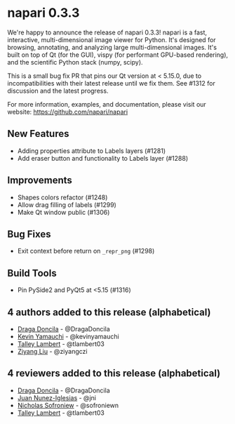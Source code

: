 # napari 0.3.3

We're happy to announce the release of napari 0.3.3!
napari is a fast, interactive, multi-dimensional image viewer for Python.
It's designed for browsing, annotating, and analyzing large multi-dimensional
images. It's built on top of Qt (for the GUI), vispy (for performant GPU-based
rendering), and the scientific Python stack (numpy, scipy).


This is a small bug fix PR that pins our Qt version at < 5.15.0, due to
incompatibilities with their latest release until we fix them. See #1312 for
discussion and the latest progress.

For more information, examples, and documentation, please visit our website:
https://github.com/napari/napari

## New Features
- Adding properties attribute to Labels layers (#1281)
- Add eraser button and functionality to Labels layer (#1288)

## Improvements
- Shapes colors refactor (#1248)
- Allow drag filling of labels (#1299)
- Make Qt window public (#1306)

## Bug Fixes
- Exit context before return on `_repr_png` (#1298)

## Build Tools
- Pin PySide2 and PyQt5 at <5.15 (#1316)


## 4 authors added to this release (alphabetical)

- [Draga Doncila](https://github.com/napari/napari/commits?author=DragaDoncila) - @DragaDoncila
- [Kevin Yamauchi](https://github.com/napari/napari/commits?author=kevinyamauchi) - @kevinyamauchi
- [Talley Lambert](https://github.com/napari/napari/commits?author=tlambert03) - @tlambert03
- [Ziyang Liu](https://github.com/napari/napari/commits?author=ziyangczi) - @ziyangczi


## 4 reviewers added to this release (alphabetical)

- [Draga Doncila](https://github.com/napari/napari/commits?author=DragaDoncila) - @DragaDoncila
- [Juan Nunez-Iglesias](https://github.com/napari/napari/commits?author=jni) - @jni
- [Nicholas Sofroniew](https://github.com/napari/napari/commits?author=sofroniewn) - @sofroniewn
- [Talley Lambert](https://github.com/napari/napari/commits?author=tlambert03) - @tlambert03
